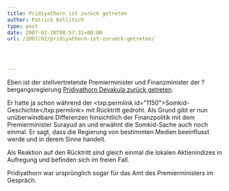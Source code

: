```yaml
---
title: Pridiyathorn ist zurück getreten
author: Patrick Kollitsch
type: post
date: 2007-02-28T00:57:31+00:00
url: /2007/02/pridiyathorn-ist-zurueck-getreten/




---
```

Eben ist der stellvertretende Premierminister und Finanzminister der ?bergangsregierung [Pridiyathorn Devakula zurück getreten][1]. 

Er hatte ja schon während der <txp:permlink id="1150">Somkid-Geschichte</txp:permlink> mit Rücktritt gedroht. Als Grund gibt er nun unüberwindbare Differenzen hinsichtlich der Finanzpolitik mit dem Premierminister Surayud an und erwähnt die Somkid-Sache auch noch einmal. Er sagt, dass die Regierung von bestimmten Medien beeinflusst werde und in derem Sinne handelt. 

Als Reaktion auf den Rücktritt sind gleich einmal die lokalen Aktienindizes in Aufregung und befinden sich im freien Fall. 

Pridiyathorn war ursprünglich sogar für das Amt des Premierministers im Gespräch.

 [1]: http://nationmultimedia.com/2007/02/28/headlines/headlines_30028120.php